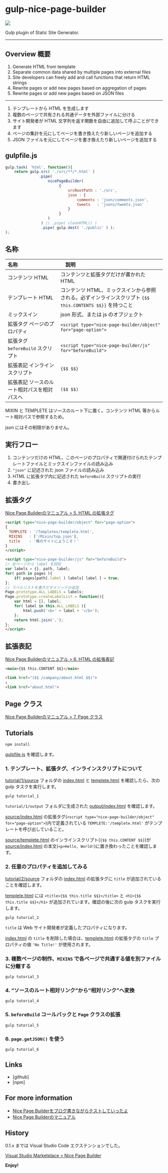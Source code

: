 # gulp-nice-page-builder

![](https://4.bp.blogspot.com/-_jS4oD7mDQ8/WJFq8Z7sZ-I/AAAAAAAARP0/SJJHoRWJ37cwdBuO2pvuHQ_rY3GI1nIHQCLcB/s800/NicePageBuilder_package.jpg '')

Gulp plugin of Static Site Generator.

---

## Overview 概要

1. Generate HTML from template
2. Separate common data shared by multiple pages into external files
3. Site developers can freely add and call functions that return HTML strings
4. Rewrite pages or add new pages based on aggregation of pages
5. Rewrite pages or add new pages based on JSON files

---

1. テンプレートから HTML を生成します
2. 複数のページで共有される共通データを外部ファイルに分ける
3. サイト開発者が HTML 文字列を返す関数を自由に追加して呼ぶことができます
4. ページの集計を元にしてページを書き換えたり新しいページを追加する
5. JSON ファイルを元にしてページを書き換えたり新しいページを追加する

## gulpfile.js

~~~js
gulp.task( 'html', function(){
    return gulp.src( './src/**/*.html' )
               .pipe(
                   nicePageBuilder(
                        {
                            srcRootPath : './src',
                            json : {
                                comments : 'json/comments.json',
                                tweets   : 'jsons/tweets.json'
                            }
                        }
                   )
                ) // .pipe( cleanHTML() )
                .pipe( gulp.dest( './public' ) );
);
~~~

<!-- TODO csv -->

## 名称

| 名称 |　説明 |
|:--|:--|
| コンテンツ HTML | コンテンツと拡張タグだけが書かれた HTML |
| テンプレート HTML | コンテンツ HTML、ミックスインから参照される。必ずインラインスクリプト `{$$ this.CONTENTS $$}}` を持つこと |
| ミックスイン | json 形式、または js のオブジェクト |
| 拡張タグ ページのプロパティ | `<script type="nice-page-builder/object" for="page-option">` |
| 拡張タグ `beforeBuild` スクリプト | `<script type="nice-page-builder/js" for="beforeBuild">` |
| 拡張表記 インラインスクリプト | `{$$ $$}` |
| 拡張表記 ソースのルート相対パスを相対パスへ | `($$ $$)` |

MIXIN と TEMPLETE はソ―スのルート下に置く。コンテンツ HTML 等からルート相対パスで参照するため。

json にはその制限がありません。

## 実行フロー

1. コンテンツだけの HTML、このページのプロパティで関連付けられたテンプレートファイルとミックスインファイルの読み込み
2. `"json"` に記述された json ファイルの読み込み
3. HTML に拡張タグ内に記述された `beforeBuild` スクリプトの実行
4. 書き出し 


## 拡張タグ

[Nice Page Builderのマニュアル &gt; 5. HTML の拡張タグ](https://outcloud.blogspot.com/2016/12/npb-manual.html?m=0#nice_page_builder_5_1)


~~~html
<script type="nice-page-builder/object" for="page-option">
{
　TEMPLETE : '/Templetes/templete.html',
　MIXINS   : ['/Mixin/top.json'],
　title    : '俺のサイトにようこそ！'
}
</script>
~~~

~~~html
<script type="nice-page-builder/js" for="beforeBuild">
// 全ページから label を回収
var labels = {}, path, label;
for( path in pages ){
    if( pages[path].label ) labels[ label ] = true;
};
// ラベルリストを書きだすメソッドの追加
Page.prototype.ALL_LABELS = labels;
Page.prototype.createLabelList = function(){
    var html = [], label;
    for( label in this.ALL_LABELS ){
        html.push('<b>' + label + '</b>');
    };
    return html.join(',');
};
</script>
~~~

## 拡張表記

[Nice Page Builderのマニュアル &gt; 6. HTML の拡張表記](https://outcloud.blogspot.com/2016/12/npb-manual.html?m=0#nice_page_builder_6_1)

~~~html
<main>{$$ this.CONTENT $$}</main>
~~~

~~~html
<link href="($$ /campany/about.html $$)">
↓
<link href="about.html">
~~~

## Page クラス

[Nice Page Builderのマニュアル &gt; 7. Page クラス](outcloud.blogspot.com/2016/12/npb-manual.html?m=0#nice_page_builder_7_1)

## Tutorials

~~~
npm install
~~~

[gulpfile.js](./gulpfile.js) を確認します。

### 1. テンプレート、拡張タグ、インラインスクリプトについて

[tutorial/1/source](./tutorial/1/source) フォルダの [index.html](./tutorial/1/source/index.html) と [templete.html](./tutorial/1/source/templete.html) を確認したら、次の gulp タスクを実行します。

~~~
gulp tutorial_1
~~~

`tutorial/1/output` フォルダに生成された [output/index.html](./tutorial/1/output/index.html) を確認します。

[source/index.html](./tutorial/1/source/index.html) の拡張タグ(`<script type="nice-page-builder/object" for="page-option">`)内で定義されている `TEMPLETE:'/templete.html'` がテンプレートを呼び出していること。

[source/templete.html](./tutorial/1/source/templete.html) のインラインスクリプト(`{$$ this.CONTENT $$}`)が [source/index.html](./tutorial/1/source/index.html) の本文(`<p>Hello, World!`)に置き換わったことを確認します。

### 2. 任意のプロパティを追加してみる

[tutorial/2/source](./tutorial/2/source) フォルダの [index.html](./tutorial/2/source/index.html) の拡張タグに `title` が追加されていることを確認します。

[templete.html](./tutorial/2/source/templete.html) には `<title>{$$ this.title $$}</title>` と `<h1>{$$ this.title $$}</h1>` が追加されています。確認の後に次の gulp タスクを実行します。

~~~
gulp tutorial_2
~~~

`title` は Web サイト開発者が定義したプロパティになります。

[index.html](./tutorial/2/source/index.html) の `title` を削除した場合は、[templete.html](./tutorial/2/source/templete.html) の拡張タグの `title` プロパティの値 `'No Title!'` が使用されます。

### 3. 複数ページの制作、`MIXINS` で各ページで共通する値を別ファイルに分離する

~~~
gulp tutorial_3
~~~

### 4. “ソースのルート相対リンク”から“相対リンク”へ変換

~~~
gulp tutorial_4
~~~

### 5. `beforeBuild` コールバックと `Page` クラスの拡張

~~~
gulp tutorial_5
~~~

### 6. `page.getJSON()` を使う

~~~
gulp tutorial_6
~~~

## Links

* [github]
* [npm]

## For more information

* [Nice Page Builderをブログ書きながらテストしていったよ](http://outcloud.blogspot.jp/2016/12/npb-test.html)
* [Nice Page Builderのマニュアル](http://outcloud.blogspot.jp/2016/12/npb-manual.html)

## History

0.1.x までは Visual Studio Code エクステンションでした。

[Visual Studio Marketplace > Nice Page Builder](https://marketplace.visualstudio.com/items?itemName=itozyun.nice-page-builder)

**Enjoy!**